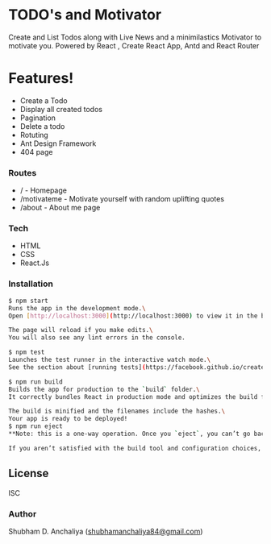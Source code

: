 # TODO's and Motivator




Create and List Todos along with Live News and a minimilastics Motivator to motivate you. Powered by React , Create React App, Antd and React Router




#  Features!

-  Create a Todo
- Display all created todos
- Pagination
- Delete a todo
- Rotuting
- Ant Design Framework
- 404 page



### Routes

- /  - Homepage
- /motivateme - Motivate yourself with random uplifting quotes
- /about - About me page



### Tech


- HTML
- CSS
- React.Js

### Installation



```sh
$ npm start
Runs the app in the development mode.\
Open [http://localhost:3000](http://localhost:3000) to view it in the browser.

The page will reload if you make edits.\
You will also see any lint errors in the console.

$ npm test
Launches the test runner in the interactive watch mode.\
See the section about [running tests](https://facebook.github.io/create-react-app/docs/running-tests) for more information.

$ npm run build
Builds the app for production to the `build` folder.\
It correctly bundles React in production mode and optimizes the build for the best performance.

The build is minified and the filenames include the hashes.\
Your app is ready to be deployed!
$ npm run eject
**Note: this is a one-way operation. Once you `eject`, you can’t go back!**

If you aren’t satisfied with the build tool and configuration choices, you can `eject` at any time. This command will remove the single build dependency from your project.


```





License
----

ISC

### Author

Shubham D. Anchaliya (shubhamanchaliya84@gmail.com)
